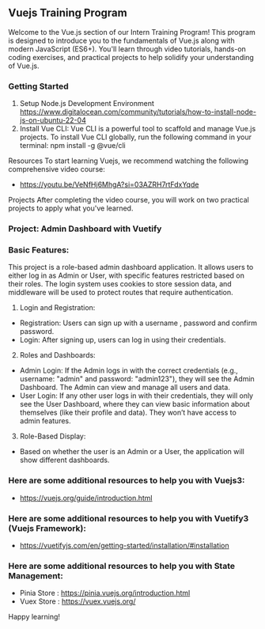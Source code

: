 ## Vuejs Training Program
Welcome to the Vue.js section of our Intern Training Program! This program is designed to introduce you to the fundamentals of Vue.js along with modern JavaScript (ES6+). You'll learn through video tutorials, hands-on coding exercises, and practical projects to help solidify your understanding of Vue.js.

### Getting Started
1. Setup Node.js Development Environment https://www.digitalocean.com/community/tutorials/how-to-install-node-js-on-ubuntu-22-04
2. Install Vue CLI: Vue CLI is a powerful tool to scaffold and manage Vue.js projects. To install Vue CLI globally, run the following command in your terminal:
   npm install -g @vue/cli

Resources
To start learning Vuejs, we recommend watching the following comprehensive video course:
- https://youtu.be/VeNfHj6MhgA?si=03AZRH7rtFdxYqde
 
Projects After completing the video course, you will work on two practical projects to apply what you've learned.

### Project: Admin Dashboard with Vuetify

### Basic Features:
This project is a role-based admin dashboard application. It allows users to either log in as Admin or User, with specific features restricted based on their roles. The login system uses cookies to store session data, and middleware will be used to protect routes that require authentication.

1. Login and Registration:
 - Registration: Users can sign up with a username , password and confirm password.
 - Login: After signing up, users can log in using their credentials.

2. Roles and Dashboards:
 - Admin Login: If the Admin logs in with the correct credentials (e.g., username: "admin" and password: "admin123"), they will see the Admin Dashboard. The Admin can view and manage all users and data.
 - User Login: If any other user logs in with their credentials, they will only see the User Dashboard, where they can view basic information about themselves (like their profile and data). They won’t have access to admin features.

3. Role-Based Display:
 - Based on whether the user is an Admin or a User, the application will show different dashboards.

### Here are some additional resources to help you with Vuejs3:

- https://vuejs.org/guide/introduction.html

### Here are some additional resources to help you with Vuetify3 (Vuejs Framework):

- https://vuetifyjs.com/en/getting-started/installation/#installation

### Here are some additional resources to help you with State Management:

- Pinia Store : https://pinia.vuejs.org/introduction.html
- Vuex Store : https://vuex.vuejs.org/

Happy learning!
